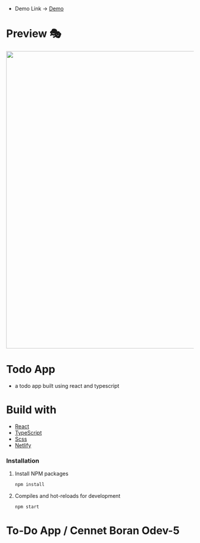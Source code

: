 * Demo Link -> [Demo](https://cennetboran-todo-app.netlify.app/)
# Preview 🎭



<img width="800"  src="https://imgyukle.com/f/2021/10/25/kxOdKY.gif"> 

# Todo App
- a todo app built using react and typescript

# Build with

- [React](https://tr.reactjs.org/)
- [TypeScript](https://www.typescriptlang.org/docs/handbook/react.html)
- [Scss](https://sass-lang.com/documentation)
- [Netlify](https://www.netlify.com/)


### Installation

1. Install NPM packages
   ```sh
   npm install
   ```
2. Compiles and hot-reloads for development
   ```sh
   npm start
   ```



# To-Do App / Cennet Boran Odev-5

